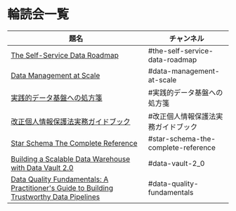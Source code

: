 # 輪読会一覧

|  題名  |  チャンネル  |
| ---- | ---- |
| [The Self-Service Data Roadmap](https://www.amazon.co.jp/dp/B08HSSBC7F/) | #the-self-service-data-roadmap |
| [Data Management at Scale](https://www.amazon.co.jp/dp/B08DXB3878/) | #data-management-at-scale |
| [実践的データ基盤への処方箋](https://www.amazon.co.jp/dp/B09MSX9MQV/) | #実践的データ基盤への処方箋 |
| [改正個人情報保護法実務ガイドブック](https://www.amazon.co.jp/dp/4296110926/) | #改正個人情報保護法実務ガイドブック |
| [Star Schema The Complete Reference](https://www.amazon.co.jp/Star-Schema-Complete-Reference-English-ebook/dp/B003Y8YWAE/) | #star-schema-the-complete-reference  |
| [Building a Scalable Data Warehouse with Data Vault 2.0](https://www.amazon.co.jp/Building-Scalable-Data-Warehouse-Vault/dp/0128025107/) | #data-vault-2_0  |
| [Data Quality Fundamentals: A Practitioner's Guide to Building Trustworthy Data Pipelines](https://www.amazon.co.jp/dp/B0BCTSLG9M/) | #data-quality-fundamentals|
